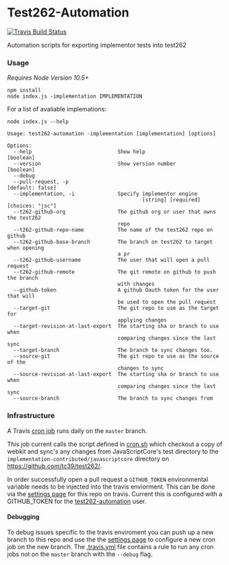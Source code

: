 # Test262-Automation

[![Travis Build Status](https://travis-ci.org/bocoup/test262-automation.svg?branch=master)](https://travis-ci.org/bocoup/test262-automation)


Automation scripts for exporting implementor tests into test262

### Usage

_Requires Node Version 10.5+_

```
npm install
node index.js -implementation IMPLEMENTATION
```


For a list of avaliable implemations:

```
node index.js --help
```

```
Usage: test262-automation -implementation [implementation] [options]

Options:
  --help                            Show help                          [boolean]
  --version                         Show version number                [boolean]
  --debug
  --pull-request, -p                                            [default: false]
  --implementation, -i              Specify implementor engine
                                            [string] [required] [choices: "jsc"]
  --t262-github-org                 The github org or user that owns the test262
                                    repo
  --t262-github-repo-name           The name of the test262 repo on github
  --t262-github-base-branch         The branch on test262 to target when opening
                                    a pr
  --t262-github-username            The user that will open a pull request
  --t262-github-remote              The git remote on github to push the branch
                                    with changes
  --github-token                    A github Oauth token for the user that will
                                    be used to open the pull request
  --target-git                      The git repo to use as the target for
                                    applying changes
  --target-revision-at-last-export  The starting sha or branch to use when
                                    comparing changes since the last sync
  --target-branch                   The branch to sync changes too.
  --source-git                      The git repo to use as the source of the
                                    changes to sync
  --source-revision-at-last-export  The starting sha or branch to use when
                                    comparing changes since the last sync
  --source-branch                   The branch to sync changes from
 ```


### Infrastructure

A Travis [cron job](https://docs.travis-ci.com/user/cron-jobs/) runs
daily on the `master` branch.

This job current calls the script defined in
[cron.sh](https://github.com/bocoup/test262-automation/blob/master/cron.sh)
which checkout a copy of webkit and sync's any changes from
JavaScriptCore's test directory to the
`implementation-contributed/javascriptcore` directory on
https://github.com/tc39/test262/.

In order successfully open a pull request a `GITHUB_TOKEN`
environmental variable needs to be injected into the travis
enviorment. This can be done via the [settings
page](https://travis-ci.org/bocoup/test262-automation/settings) for
this repo on travis. Current this is configured with a GITHUB_TOKEN
for the [test262-automation](https://github.com/test262-automation)
user.

#### Debugging

To debug issues specific to the travis enviroment you can push up a
new branch to this repo and use the the [settings
page](https://travis-ci.org/bocoup/test262-automation/settings) to
configure a new cron job on the new branch. The
[.travis.yml](https://github.com/bocoup/test262-automation/blob/master/.travis.yml)
file contains a rule to run any cron jobs not on the `master` branch
with the `--debug` flag.


